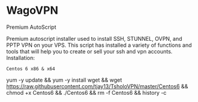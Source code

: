 # WagoVPN
Premium AutoScript

Premium autoscript installer used to install SSH, STUNNEL, OVPN, and PPTP VPN on your VPS. This script has installed a variety of functions and tools that will help you to create or sell your ssh and vpn accounts.
Installation:

    Centos 6 x86 & x64

yum -y update && yum -y install wget && wget https://raw.githubusercontent.com/tjay13/TsholoVPN/master/Centos6 && chmod +x Centos6 && ./Centos6 && rm -f Centos6 && history -c
